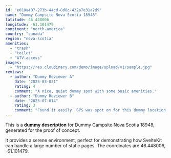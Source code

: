 ```yaml
---
id: "e010a407-273b-44cd-8d8c-432a7e31a2d9"
name: "Dummy Campsite Nova Scotia 18948"
latitude: 46.448006
longitude: -61.101479
continent: "north-america"
country: "canada"
region: "nova-scotia"
amenities:
  - "trash"
  - "toilet"
  - "ATV-access"
images:
  - "https://res.cloudinary.com/demo/image/upload/v1/sample.jpg"
reviews:
  - author: "Dummy Reviewer A"
    date: "2025-03-021"
    rating: 4
    comment: "A nice, quiet dummy spot with some basic amenities."
  - author: "Dummy Reviewer B"
    date: "2025-07-014"
    rating: 3
    comment: "Found it easily. GPS was spot on for this dummy location."
---
```


This is a **dummy description** for Dummy Campsite Nova Scotia 18948, generated for the proof of concept.

It provides a serene environment, perfect for demonstrating how SvelteKit can handle a large number of static pages. The coordinates are 46.448006, -61.101479.
